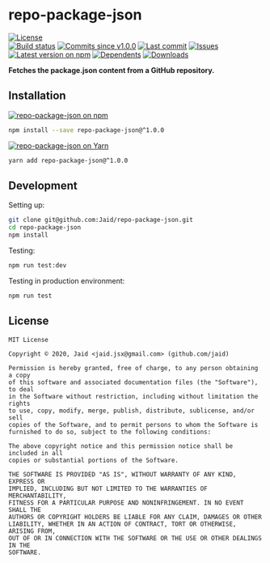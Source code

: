 # repo-package-json


<a href="https://raw.githubusercontent.com/Jaid/repo-package-json/master/license.txt"><img src="https://img.shields.io/github/license/Jaid/repo-package-json?style=flat-square" alt="License"/></a>  
<a href="https://actions-badge.atrox.dev/Jaid/repo-package-json/goto"><img src="https://img.shields.io/endpoint.svg?style=flat-square&url=https%3A%2F%2Factions-badge.atrox.dev%2FJaid%2Frepo-package-json%2Fbadge" alt="Build status"/></a> <a href="https://github.com/Jaid/repo-package-json/commits"><img src="https://img.shields.io/github/commits-since/Jaid/repo-package-json/v1.0.0?style=flat-square&logo=github" alt="Commits since v1.0.0"/></a> <a href="https://github.com/Jaid/repo-package-json/commits"><img src="https://img.shields.io/github/last-commit/Jaid/repo-package-json?style=flat-square&logo=github" alt="Last commit"/></a> <a href="https://github.com/Jaid/repo-package-json/issues"><img src="https://img.shields.io/github/issues/Jaid/repo-package-json?style=flat-square&logo=github" alt="Issues"/></a>  
<a href="https://npmjs.com/package/repo-package-json"><img src="https://img.shields.io/npm/v/repo-package-json?style=flat-square&logo=npm&label=latest%20version" alt="Latest version on npm"/></a> <a href="https://github.com/Jaid/repo-package-json/network/dependents"><img src="https://img.shields.io/librariesio/dependents/npm/repo-package-json?style=flat-square&logo=npm" alt="Dependents"/></a> <a href="https://npmjs.com/package/repo-package-json"><img src="https://img.shields.io/npm/dm/repo-package-json?style=flat-square&logo=npm" alt="Downloads"/></a>

**Fetches the package.json content from a GitHub repository.**















## Installation
<a href="https://npmjs.com/package/repo-package-json"><img src="https://img.shields.io/badge/npm-repo--package--json-C23039?style=flat-square&logo=npm" alt="repo-package-json on npm"/></a>
```bash
npm install --save repo-package-json@^1.0.0
```
<a href="https://yarnpkg.com/package/repo-package-json"><img src="https://img.shields.io/badge/Yarn-repo--package--json-2F8CB7?style=flat-square&logo=yarn&logoColor=white" alt="repo-package-json on Yarn"/></a>
```bash
yarn add repo-package-json@^1.0.0
```








## Development



Setting up:
```bash
git clone git@github.com:Jaid/repo-package-json.git
cd repo-package-json
npm install
```
Testing:
```bash
npm run test:dev
```
Testing in production environment:
```bash
npm run test
```


## License
```text
MIT License

Copyright © 2020, Jaid <jaid.jsx@gmail.com> (github.com/jaid)

Permission is hereby granted, free of charge, to any person obtaining a copy
of this software and associated documentation files (the "Software"), to deal
in the Software without restriction, including without limitation the rights
to use, copy, modify, merge, publish, distribute, sublicense, and/or sell
copies of the Software, and to permit persons to whom the Software is
furnished to do so, subject to the following conditions:

The above copyright notice and this permission notice shall be included in all
copies or substantial portions of the Software.

THE SOFTWARE IS PROVIDED "AS IS", WITHOUT WARRANTY OF ANY KIND, EXPRESS OR
IMPLIED, INCLUDING BUT NOT LIMITED TO THE WARRANTIES OF MERCHANTABILITY,
FITNESS FOR A PARTICULAR PURPOSE AND NONINFRINGEMENT. IN NO EVENT SHALL THE
AUTHORS OR COPYRIGHT HOLDERS BE LIABLE FOR ANY CLAIM, DAMAGES OR OTHER
LIABILITY, WHETHER IN AN ACTION OF CONTRACT, TORT OR OTHERWISE, ARISING FROM,
OUT OF OR IN CONNECTION WITH THE SOFTWARE OR THE USE OR OTHER DEALINGS IN THE
SOFTWARE.
```
